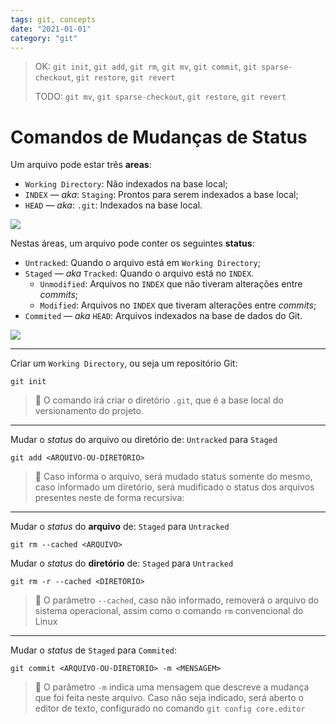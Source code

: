 ```yaml
---
tags: git, concepts
date: "2021-01-01"
category: "git"
---
```


> OK: `git init`, `git add`, `git rm`, `git mv`, `git commit`, `git sparse-checkout`, `git restore`, `git revert`
> 
> TODO: `git mv`, `git sparse-checkout`, `git restore`, `git revert`

# Comandos de Mudanças de Status

Um arquivo pode estar três **areas**:

- `Working Directory`: Não indexados na base local;
- `INDEX` — *aka*: `Staging`: Prontos para serem indexados a base local;
- `HEAD` — *aka*: `.git`: Indexados na base local.

![](img/file-areas.png)

Nestas áreas, um arquivo pode conter os seguintes **status**:

- `Untracked`: Quando o arquivo está em `Working Directory`;
- `Staged` — *aka* `Tracked`: Quando o arquivo está no `INDEX`.
    - `Unmodified`: Arquivos no `INDEX` que não tiveram alterações entre *commits*;
    - `Modified`: Arquivos no `INDEX`  que tiveram alterações entre *commits*;
- `Commited` — *aka* `HEAD`: Arquivos indexados na base de dados do Git.

![](img/file-status.png)

---

Criar um `Working Directory`, ou seja um repositório Git:

```
git init 
```

> :memo: O comando irá criar o diretório `.git`, que é a base local do versionamento do projeto.

---

Mudar o *status* do arquivo ou diretório de: `Untracked` para `Staged`

```console
git add <ARQUIVO-OU-DIRETÓRIO>
```

> :memo: Caso informa o arquivo, será mudado status somente do mesmo, caso informado um diretório, será mudificado o status dos arquivos presentes neste de forma recursiva:

---

Mudar o *status* do **arquivo** de: `Staged` para `Untracked` 

```console
git rm --cached <ARQUIVO>                                        
```

Mudar o *status* do **diretório** de: `Staged` para `Untracked` 

```console
git rm -r --cached <DIRETÓRIO>                                        
```

> :memo: O parâmetro `--cached`, caso não informado, removerá o arquivo do sistema operacional, assim como o comando `rm` convencional do Linux

---

Mudar o *status* de `Staged` para `Commited`: 

```console
git commit <ARQUIVO-OU-DIRETORIO> -m <MENSAGEM>         
```

> :memo: O parâmetro `-m` indica uma mensagem que descreve a mudança que foi feita neste arquivo. Caso não seja indicado, será aberto o editor de texto, configurado no comando `git config core.editor`
